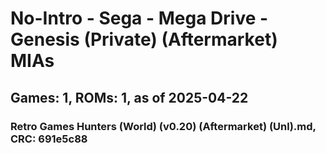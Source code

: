 # No-Intro - Sega - Mega Drive - Genesis (Private) (Aftermarket) MIAs
## Games: 1, ROMs: 1, as of 2025-04-22

### Retro Games Hunters (World) (v0.20) (Aftermarket) (Unl).md, CRC: 691e5c88
